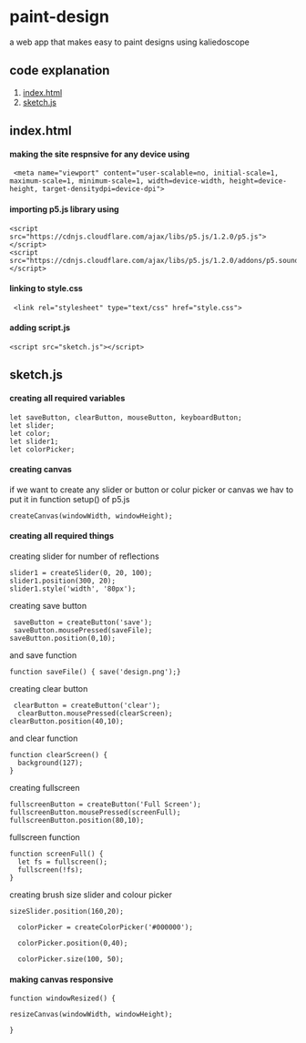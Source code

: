 # paint-design
a web app that makes easy to paint designs using kaliedoscope
## code explanation 
1.  [index.html](#indexhtml)
2. [sketch.js](#sketchjs)
## index.html
#### making the site respnsive for any device using
```
 <meta name="viewport" content="user-scalable=no, initial-scale=1, maximum-scale=1, minimum-scale=1, width=device-width, height=device-height, target-densitydpi=device-dpi">
```
#### importing p5.js library using
```
<script src="https://cdnjs.cloudflare.com/ajax/libs/p5.js/1.2.0/p5.js"></script>
<script src="https://cdnjs.cloudflare.com/ajax/libs/p5.js/1.2.0/addons/p5.sound.min.js"></script>
```
#### linking to style.css
```
 <link rel="stylesheet" type="text/css" href="style.css">
```
#### adding script.js
```
<script src="sketch.js"></script>
```
## sketch.js
#### creating all required variables
```
let saveButton, clearButton, mouseButton, keyboardButton;
let slider;
let color;
let slider1;
let colorPicker;
```
#### creating canvas
if we want to create any slider or button or colur picker or canvas we hav to put it in function setup() of p5.js
```
createCanvas(windowWidth, windowHeight);
```
#### creating all required things
creating slider for number of reflections
```
slider1 = createSlider(0, 20, 100);
slider1.position(300, 20);
slider1.style('width', '80px');
```
creating save button
```
 saveButton = createButton('save');
 saveButton.mousePressed(saveFile);
saveButton.position(0,10);
```
and save function 
```
function saveFile() { save('design.png');}
```
creating clear button
```
 clearButton = createButton('clear');
  clearButton.mousePressed(clearScreen);
clearButton.position(40,10);
```
and clear function
```
function clearScreen() {
  background(127);
}
```
creating fullscreen
```
fullscreenButton = createButton('Full Screen');
fullscreenButton.mousePressed(screenFull);
fullscreenButton.position(80,10);
```
fullscreen function
```
function screenFull() {
  let fs = fullscreen();
  fullscreen(!fs);
}
```
creating brush size slider and colour picker 
```
sizeSlider.position(160,20);

  colorPicker = createColorPicker('#000000');

  colorPicker.position(0,40);

  colorPicker.size(100, 50);
  ```
  #### making canvas responsive 
  ```
  function windowResized() {

  resizeCanvas(windowWidth, windowHeight);

}
```
